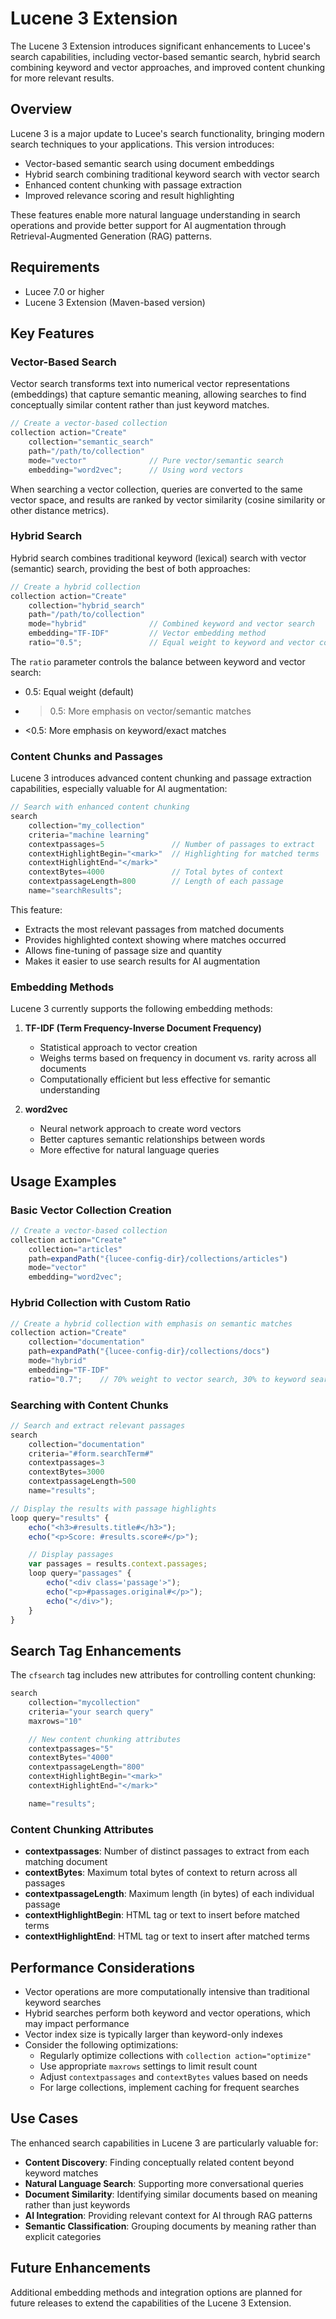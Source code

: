 <!--
{
  "title": "Lucene 3 Extension",
  "id": "lucene-3-extension",
  "since": "7.0",
  "categories": ["search", "extensions"],
  "description": "Documentation for the Lucene 3 Extension with vector and hybrid search capabilities",
  "keywords": [
    "Lucene",
    "Search",
    "Vector",
    "Hybrid",
    "Semantic",
    "Content Chunks",
    "Embeddings"
  ]
}
-->

# Lucene 3 Extension

The Lucene 3 Extension introduces significant enhancements to Lucee's search capabilities, including vector-based semantic search, hybrid search combining keyword and vector approaches, and improved content chunking for more relevant results.

## Overview

Lucene 3 is a major update to Lucee's search functionality, bringing modern search techniques to your applications. This version introduces:

- Vector-based semantic search using document embeddings
- Hybrid search combining traditional keyword search with vector search
- Enhanced content chunking with passage extraction
- Improved relevance scoring and result highlighting

These features enable more natural language understanding in search operations and provide better support for AI augmentation through Retrieval-Augmented Generation (RAG) patterns.

## Requirements

- Lucee 7.0 or higher
- Lucene 3 Extension (Maven-based version)

## Key Features

### Vector-Based Search

Vector search transforms text into numerical vector representations (embeddings) that capture semantic meaning, allowing searches to find conceptually similar content rather than just keyword matches.

```javascript
// Create a vector-based collection
collection action="Create"
    collection="semantic_search"
    path="/path/to/collection"
    mode="vector"              // Pure vector/semantic search
    embedding="word2vec";      // Using word vectors
```

When searching a vector collection, queries are converted to the same vector space, and results are ranked by vector similarity (cosine similarity or other distance metrics).

### Hybrid Search

Hybrid search combines traditional keyword (lexical) search with vector (semantic) search, providing the best of both approaches:

```javascript
// Create a hybrid collection
collection action="Create"
    collection="hybrid_search"
    path="/path/to/collection"
    mode="hybrid"              // Combined keyword and vector search
    embedding="TF-IDF"         // Vector embedding method
    ratio="0.5";               // Equal weight to keyword and vector components
```

The `ratio` parameter controls the balance between keyword and vector search:

- 0.5: Equal weight (default)
- >0.5: More emphasis on vector/semantic matches
- <0.5: More emphasis on keyword/exact matches

### Content Chunks and Passages

Lucene 3 introduces advanced content chunking and passage extraction capabilities, especially valuable for AI augmentation:

```javascript
// Search with enhanced content chunking
search
    collection="my_collection"
    criteria="machine learning"
    contextpassages=5               // Number of passages to extract
    contextHighlightBegin="<mark>"  // Highlighting for matched terms
    contextHighlightEnd="</mark>"
    contextBytes=4000               // Total bytes of context
    contextpassageLength=800        // Length of each passage
    name="searchResults";
```

This feature:

- Extracts the most relevant passages from matched documents
- Provides highlighted context showing where matches occurred
- Allows fine-tuning of passage size and quantity
- Makes it easier to use search results for AI augmentation

### Embedding Methods

Lucene 3 currently supports the following embedding methods:

1. **TF-IDF (Term Frequency-Inverse Document Frequency)**
   - Statistical approach to vector creation
   - Weighs terms based on frequency in document vs. rarity across all documents
   - Computationally efficient but less effective for semantic understanding

2. **word2vec**
   - Neural network approach to create word vectors
   - Better captures semantic relationships between words
   - More effective for natural language queries

## Usage Examples

### Basic Vector Collection Creation

```javascript
// Create a vector-based collection
collection action="Create"
    collection="articles"
    path=expandPath("{lucee-config-dir}/collections/articles")
    mode="vector"
    embedding="word2vec";
```

### Hybrid Collection with Custom Ratio

```javascript
// Create a hybrid collection with emphasis on semantic matches
collection action="Create"
    collection="documentation"
    path=expandPath("{lucee-config-dir}/collections/docs")
    mode="hybrid"
    embedding="TF-IDF"
    ratio="0.7";    // 70% weight to vector search, 30% to keyword search
```

### Searching with Content Chunks

```javascript
// Search and extract relevant passages
search
    collection="documentation"
    criteria="#form.searchTerm#"
    contextpassages=3
    contextBytes=3000
    contextpassageLength=500
    name="results";

// Display the results with passage highlights
loop query="results" {
    echo("<h3>#results.title#</h3>");
    echo("<p>Score: #results.score#</p>");

    // Display passages
    var passages = results.context.passages;
    loop query="passages" {
        echo("<div class='passage'>");
        echo("<p>#passages.original#</p>");
        echo("</div>");
    }
}
```

## Search Tag Enhancements

The `cfsearch` tag includes new attributes for controlling content chunking:

```javascript
search
    collection="mycollection"
    criteria="your search query"
    maxrows="10"

    // New content chunking attributes
    contextpassages="5"
    contextBytes="4000"
    contextpassageLength="800"
    contextHighlightBegin="<mark>"
    contextHighlightEnd="</mark>"

    name="results";
```

### Content Chunking Attributes

- **contextpassages**: Number of distinct passages to extract from each matching document
- **contextBytes**: Maximum total bytes of context to return across all passages
- **contextpassageLength**: Maximum length (in bytes) of each individual passage
- **contextHighlightBegin**: HTML tag or text to insert before matched terms
- **contextHighlightEnd**: HTML tag or text to insert after matched terms

## Performance Considerations

- Vector operations are more computationally intensive than traditional keyword searches
- Hybrid searches perform both keyword and vector operations, which may impact performance
- Vector index size is typically larger than keyword-only indexes
- Consider the following optimizations:
  - Regularly optimize collections with `collection action="optimize"`
  - Use appropriate `maxrows` settings to limit result count
  - Adjust `contextpassages` and `contextBytes` values based on needs
  - For large collections, implement caching for frequent searches

## Use Cases

The enhanced search capabilities in Lucene 3 are particularly valuable for:

- **Content Discovery**: Finding conceptually related content beyond keyword matches
- **Natural Language Search**: Supporting more conversational queries
- **Document Similarity**: Identifying similar documents based on meaning rather than just keywords
- **AI Integration**: Providing relevant context for AI through RAG patterns
- **Semantic Classification**: Grouping documents by meaning rather than explicit categories

## Future Enhancements

Additional embedding methods and integration options are planned for future releases to extend the capabilities of the Lucene 3 Extension.